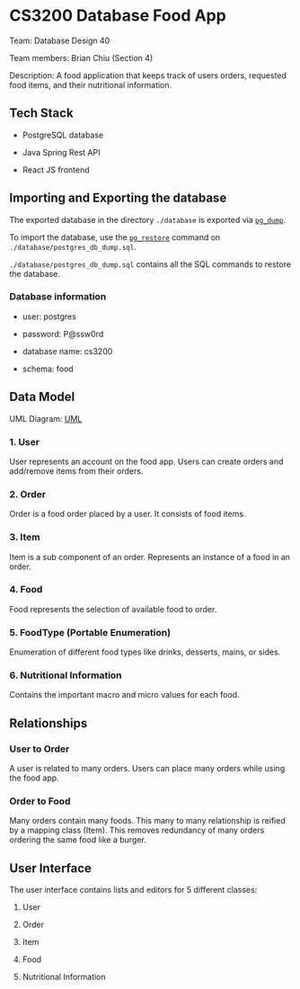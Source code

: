 # CS3200 Database Food App

Team: Database Design 40

Team members: Brian Chiu (Section 4)

Description: A food application that keeps track of users orders, requested food items, and their nutritional information.

## Tech Stack

- PostgreSQL database

- Java Spring Rest API

- React JS frontend

## Importing and Exporting the database

The exported database in the directory `./database` is exported via [`pg_dump`](https://www.postgresql.org/docs/13/app-pgdump.html).

To import the database, use the [`pg_restore`](https://www.postgresql.org/docs/13/app-pgrestore.html) command on `./database/postgres_db_dump.sql`.

`./database/postgres_db_dump.sql` contains all the SQL commands to restore the database.

### Database information

- user: postgres

- password: P@ssw0rd

- database name: cs3200

- schema: food

## Data Model

UML Diagram: [UML](db_design_final_project_UML.pdf)

### 1. User

User represents an account on the food app. Users can create orders and add/remove items from their orders.

### 2. Order

Order is a food order placed by a user. It consists of food items.

### 3. Item

Item is a sub component of an order. Represents an instance of a food in an order.

### 4. Food

Food represents the selection of available food to order.

### 5. FoodType (Portable Enumeration)

Enumeration of different food types like drinks, desserts, mains, or sides.

### 6. Nutritional Information

Contains the important macro and micro values for each food.

## Relationships

### User to Order

A user is related to many orders. Users can place many orders while using the food app.

### Order to Food

Many orders contain many foods. This many to many relationship is reified by a mapping class (Item). This removes redundancy of many orders ordering the same food like a burger.

## User Interface

The user interface contains lists and editors for 5 different classes:

1. User

2. Order

3. Item

4. Food

5. Nutritional Information
